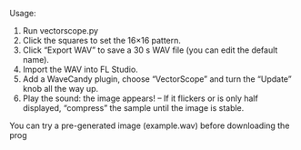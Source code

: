Usage:
1) Run vectorscope.py
2) Click the squares to set the 16×16 pattern.
3) Click “Export WAV” to save a 30 s WAV file (you can edit the default name).
4) Import the WAV into FL Studio.
5) Add a WaveCandy plugin, choose “VectorScope” and turn the “Update” knob all the way up.
6) Play the sound: the image appears! – If it flickers or is only half displayed, “compress” the sample until the image is stable.

You can try a pre-generated image (example.wav) before downloading the prog

